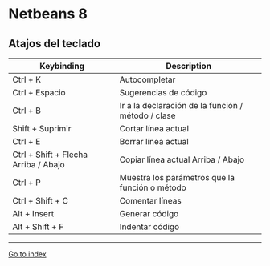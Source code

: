 # Netbeans 8

## Atajos del teclado

| Keybinding       | Description      |
| ---------------- |  --------------- |
| Ctrl + K         | Autocompletar    |
| Ctrl + Espacio   | Sugerencias de código |
| Ctrl + B         | Ir a la declaración de la función / método / clase |
| Shift + Suprimir | Cortar línea actual |
| Ctrl + E         | Borrar línea actual |
| Ctrl + Shift + Flecha Arriba / Abajo | Copiar línea actual Arriba / Abajo |
| Ctrl + P         | Muestra los parámetros que la función o método |
| Ctrl + Shift + C | Comentar líneas  |
| Alt + Insert     | Generar código   |
| Alt + Shift + F  | Indentar código  |



***

[Go to index](../../README.md)
